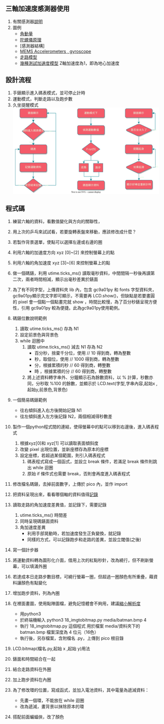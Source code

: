 ## 三軸加速度感測器使用
1. 有關感測器[說明](https://patentimages.storage.googleapis.com/c7/a6/7e/e491037fced6df/CN103712632B.pdf)
2. 圖例
	- [角動量](https://www.youtube.com/watch?v=ty9QSiVC2g0)
	- [陀螺儀原理](https://kknews.cc/news/n2pzge8.html)
	- [感測器結構]
	- [MEMS Accelerometers , gyroscope](https://www.youtube.com/watch?v=KuekQ-m9xpw)
	- [走路模型](https://itw01.com/9ZHEBF9.html)
	- [幾種測試加速度模型](https://www.youtube.com/watch?v=XhBHp8tUWPQ)
		Z軸加速度為1，即為地心加速度
## 設計流程
1. 手錶顯示進入碼表模式，並可停止計時
1. 運動模式，判斷走路以及跑步數
1. 久坐提醒模式  
![](/media/watch.svg)
## 程式碼
1. 練習六軸的資料，看數值變化與方向的關聯性，
1. 用上次的乒乓來試試看，若要旋轉表盤來移動，應該修改成什麼？
1. 若製作背景選單，使點可以選擇左邊或右邊的圈
1. 利用六軸的加速度方向 xyz [0]~[2] 來控制螢幕上的點
2. 利用六軸的角加速度 xyz [3]~[6] 來控制螢幕上的點
4. 做一個碼錶，利用 utime.ticks_ms() 讀取毫秒資料，中間間隔一秒後再讀第二次，兩者時間相減，顯示出毫秒差異於錶面
5. 為了有不同字型，上傳資料夾 lib 內，包含 gc9a01py 和 fonts 字型資料夾，gc9a01py顯示完文字即可顯示，不需要再 LCD.show()，但缺點是若要畫圓的 pixel 會一個點一個點畫完就 show ，時間比較慢，為了百分秒錶呈現方便性，引用 gc9a01py 較為便捷。此為gc9a01py使用範例。
1. 碼錶位數說明範例
	1. 讀取 utime.ticks_ms() 存為 N1
	2. 設定前景色與背景色
	3. while 迴圈中
		1. 讀取 utime.ticks_ms() 減去 N1 存為 N2
			- 百分秒，捨棄千分位，使用 // 10 得到商，轉為整數
			- 秒，取個位，使用 // 1000 得到商，轉為整數
			- 分，根據累積的秒 // 60 得到商，轉整數
			- 時 ，根據累積的分 // 60 得到商，轉整數
		2. 將上述資料轉字串外、分鐘顯示石為餘數資料，以 % 計算，秒數亦同，分秒取 %100 的餘數，並顯示於 LCD.text(字型,字串內容,起始x , 起始y,前景色,背景色)
7. 一個簡易碼錶範例
	- 往右傾斜進入右方後開始記錄 N1
	- 往左傾斜進入左方後記錄 N2，兩個相減得秒數差
1. 製作一個python程式間的連結，使得螢幕中的點可以移到右邊後，進入碼表程式
	1. 根據xyz[0]和 xyz[1] 可以讀取表面傾斜度
	2. 改變 pixel 出現位置，並新座標存為原本的座標
	3. 設定座標，若超過某個範圍，則引入碼表程式
		1. 碼表程式寫成一個函式，並設立 break 條件，若滿足 break 條件則跳出 while 迴圈
		2. 原始 if 條件式也需要 break，否則會再度進入碼表程式
8. 修改檔名碼錶，去掉前面數字，上傳於 pico 內，並作 import 
1. 把資料呈現出來，看看哪個軸的資料值得[記錄](https://docs.google.com/spreadsheets/d/19RdWxvHaYl9hbu7OO5hfmYfEGUUZPEqCJFpyfEXSq3c/edit?usp=sharing)
9. 讀取走路的角加速度差異值，並記錄下，需要記錄
	1.  utime.ticks_ms() 時間差
	2. 同時呈現碼錶面資料
	3. 角加速度差異
		- 利用手部晃動時，若加速度發生正負變換，就記錄
		- 同樣的方式，可以記錄跑步和走路的差異，並設立閾值(之後)

2. 寫一個計步器
3. 將運動資料轉為圖形化介面，借用上次的紅點秒針，改為繞行，但不刷新螢幕，可以填滿外圈
4. 若達成本日走路步數目標，可繞行螢幕一圈，但超過一圈顏色有所重疊，藉資料讓顏色有點變化
5. 增加跑步資料，列為內圈
1. 在裡面畫圖，使用點陣圖檔，避免記憶體會不夠用，建議[縮小解析度](https://imageresizer.com)
	- 用python3
	- 於終端機輸入 python3 18_imgtobitmap.py media/batman.bmp 4
	- 執行 18_imgtobitmap.py 這個程式 用於檔案 media/資料夾下的 batman.bmp 檔案深度為 4 位元（16色）
	- 執行後，另存檔案，含附檔名 .py，上傳到 pico 根目錄
1. LCD.bitmap(檔名.py,起始 x ,起始 y)用法
1. 錶面和時間結合在一起
1. 結合走路資料在外圈
1. 加上跑步資料在內圈
1. 為了修改環的位置，寫成函式，並加入電池資料，其中電量為遞減資料：  
	- 先畫一個環，不能放在 while 迴圈
	- 改為遞減，畫背景以抹除原本的環
1. 搭配前面蝙蝠俠，改了顏色
